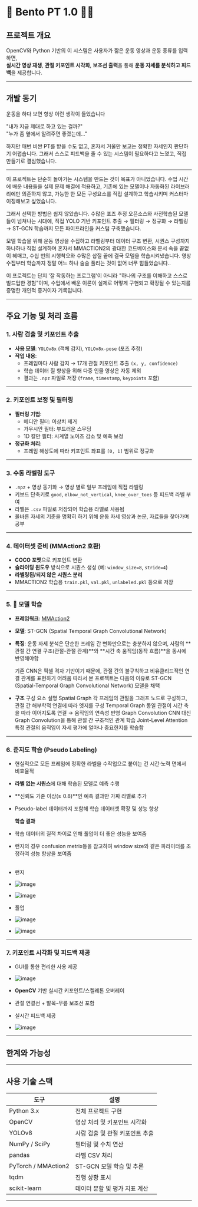 # 🍱 Bento PT 1.0 🏋️‍♂️

##  프로젝트 개요  
OpenCV와 Python 기반의 이 시스템은 사용자가 짧은 운동 영상과 운동 종류를 입력하면,  
**실시간 영상 재생**, **관절 키포인트 시각화**, **보조선 출력**을 통해 **운동 자세를 분석하고 피드백**을 제공합니다.

---
## 개발 동기
운동을 하다 보면 항상 이런 생각이 들었습니다

"내가 지금 제대로 하고 있는 걸까?"  
"누가 좀 옆에서 알려주면 좋겠는데…"

하지만 매번 비싼 PT를 받을 수도 없고, 혼자서 거울만 보고는 정확한 자세인지 판단하기 어렵습니다.
그래서 스스로 피드백을 줄 수 있는 시스템이 필요하다고 느꼈고,
직접 만들기로 결심했습니다.

---
이 프로젝트는 단순히 돌아가는 시스템을 만드는 것이 목표가 아니었습니다.
수업 시간에 배운 내용들을 실제 문제 해결에 적용하고, 기존에 있는 모델이나 자동화된 라이브러리에만 의존하지 않고,
가능한 한 모든 구성요소를 직접 설계하고 학습시키며 커스터마이징해보고 싶었습니다.

그래서 선택한 방법은 쉽지 않았습니다.
수많은 포즈 추정 오픈소스와 사전학습된 모델들이 넘쳐나는 시대에,
직접 YOLO 기반 키포인트 추출 → 필터링 → 정규화 → 라벨링 → ST-GCN 학습까지 모든 파이프라인을 커스텀 구축했습니다.

모델 학습을 위해 운동 영상을 수집하고 라벨링부터 데이터 구조 변환, 시퀀스 구성까지 하나하나 직접 설계하며
혼자서 MMACTION2의 광대한 코드베이스와 문서 속을 끝없이 헤매고,
수십 번의 시행착오와 수많은 삽질 끝에 결국 모델을 학습시켜냈습니다.
영상 수집부터 학습까지 정말 어느 하나 술술 풀리는 것이 없어 너무 힘들었습니다..

이 프로젝트는 단지 '잘 작동하는 프로그램'이 아니라
"하나의 구조를 이해하고 스스로 빌드업한 경험"이며,
수업에서 배운 이론이 실제로 어떻게 구현되고 확장될 수 있는지를 증명한 개인적 증거이자 기록입니다.

---

##  주요 기능 및 처리 흐름

### 1.  사람 검출 및 키포인트 추출
- **사용 모델**: `YOLOv8x` (객체 감지), `YOLOv8x-pose` (포즈 추정)
- **작업 내용**:
  - 프레임마다 사람 감지 → 17개 관절 키포인트 추출 `(x, y, confidence)`
  - 학습 데이터 질 향상을 위해 다중 인물 영상은 자동 제외
  - 결과는 `.npz` 파일로 저장 (`frame`, `timestamp`, `keypoints` 포함)

---

### 2.  키포인트 보정 및 필터링
- **필터링 기법**:
  -  메디안 필터: 이상치 제거  
  -  가우시안 필터: 부드러운 스무딩  
  -  1D 칼만 필터: 시계열 노이즈 감소 및 예측 보정  
- **정규화 처리**:  
  - 프레임 해상도에 따라 키포인트 좌표를 `[0, 1]` 범위로 정규화

---

### 3.  수동 라벨링 도구
- `.npz` + 영상 동기화 → 영상 별로 일부 프레임에 직접 라벨링
- 키보드 단축키로 `good`, `elbow_not_vertical`, `knee_over_toes` 등 피드백 라벨 부여
- 라벨은 `.csv` 파일로 저장되어 학습용 라벨로 사용됨
- 올바른 자세의 기준을 명확히 하기 위해 운동 자세 영상과 논문, 자료들을 찾아가며 공부

---

### 4.  데이터셋 준비 (MMAction2 호환)
- **COCO 포맷**으로 키포인트 변환  
- **슬라이딩 윈도우** 방식으로 시퀀스 생성 (예: `window_size=8`, `stride=4`)  
- **라벨링된/되지 않은 시퀀스 분리**  
- MMACTION2 학습용 `train.pkl`, `val.pkl`, `unlabeled.pkl` 등으로 저장

---

### 5. 🧠 모델 학습
- **프레임워크**: [MMAction2](https://github.com/open-mmlab/mmaction2)  
- **모델**: ST-GCN (Spatial Temporal Graph Convolutional Network)
- **특징**:
  운동 자세 분석은 단순한 프레임 간 변화만으로는 충분하지 않으며,
  사람의 **관절 간 연결 구조(관절-관절 관계)**와 **시간 축 움직임(동작 흐름)**을 동시에 반영해야함

  기존 CNN은 픽셀 격자 기반이기 때문에, 관절 간의 불규칙하고 비유클리드적인 연결 관계를 표현하기 어려움
  따라서 본 프로젝트는 다음의 이유로 ST-GCN (Spatial-Temporal Graph Convolutional Network) 모델을 채택
  
- **구조**
  구성 요소	설명
  Spatial Graph	각 프레임의 관절을 그래프 노드로 구성하고, 관절 간 해부학적 연결에 따라 엣지를 구성
  Temporal Graph	동일 관절이 시간 축을 따라 이어지도록 연결 → 움직임의 연속성 반영
  Graph Convolution	CNN 대신 Graph Convolution을 통해 관절 간 구조적인 관계 학습
  Joint-Level Attention	특정 관절의 움직임이 자세 평가에 얼마나 중요한지를 학습함


---

### 6.  준지도 학습 (Pseudo Labeling)
- 현실적으로 모든 프레임에 정확한 라벨을 수작업으로 붙이는 건 시간·노력 면에서 비효율적
- **라벨 없는 시퀀스**에 대해 학습된 모델로 예측 수행
- **신뢰도 기준 이상(≥ 0.8)**인 예측 결과만 가짜 라벨로 추가
- Pseudo-label 데이터까지 포함해 학습 데이터셋 확장 및 성능 향상
  
  **학습 결과**
- 학습 데이터의 질적 차이로 인해 풀업이 더 좋은 성능을 보여줌
- 런지의 경우 confusion metrix등을 참고하여 window size와 같은 파라미터를 조정하여 성능 향상을 보여줌<br>
  <br>
 
- 런지
- ![image](https://github.com/user-attachments/assets/45666544-166d-432a-8bb2-597ed9636b7c)
- ![image](https://github.com/user-attachments/assets/c5d4f81e-c834-4ebb-8c96-014f4fcf7302)

- 풀업
- ![image](https://github.com/user-attachments/assets/9543df6e-479c-485a-b9e3-11194ca070b6)
- ![image](https://github.com/user-attachments/assets/9e661e8f-f3be-47c4-b6fb-fade493d7a2c)

---

### 7.  키포인트 시각화 및 피드백 제공
- GUI를 통한 편리한 사용 제공
- ![image](https://github.com/user-attachments/assets/fc884bbe-7b65-4745-8b33-d6f1a2005cf1)

- **OpenCV** 기반 실시간 키포인트/스켈레톤 오버레이
- 관절 연결선 + 발목-무릎 보조선 포함
- 실시간 피드백 제공
- ![image](https://github.com/user-attachments/assets/ae76982d-cff3-4648-87aa-19268366e8e7)


---
## 한계와 가능성



---
##  사용 기술 스택

| 도구 | 설명 |
|------|------|
| Python 3.x | 전체 프로젝트 구현 |
| OpenCV | 영상 처리 및 키포인트 시각화 |
| YOLOv8 | 사람 검출 및 관절 키포인트 추출 |
| NumPy / SciPy | 필터링 및 수치 연산 |
| pandas | 라벨 CSV 처리 |
| PyTorch / MMAction2 | ST-GCN 모델 학습 및 추론 |
| tqdm | 진행 상황 표시 |
| scikit-learn | 데이터 분할 및 평가 지표 계산 |

---



